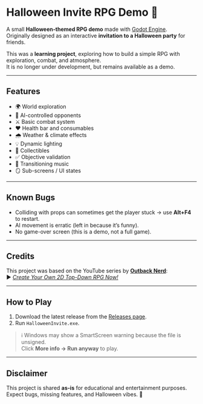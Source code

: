 # Halloween Invite RPG Demo 🎃

A small **Halloween-themed RPG demo** made with [Godot Engine](https://godotengine.org/).  
Originally designed as an interactive **invitation to a Halloween party** for friends.  

This was a **learning project**, exploring how to build a simple RPG with exploration, combat, and atmosphere.  
It is no longer under development, but remains available as a demo.

---

## Features

- 🌍 World exploration  
- 🤖 AI-controlled opponents  
- ⚔️ Basic combat system  
- ❤️ Health bar and consumables  
- 🌧️ Weather & climate effects  
- 💡 Dynamic lighting  
- 🎃 Collectibles  
- ✅ Objective validation  
- 🎵 Transitioning music  
- 🪞 Sub-screens / UI states  

---

## Known Bugs

- Colliding with props can sometimes get the player stuck → use **Alt+F4** to restart.  
- AI movement is erratic (left in because it’s funny).  
- No game-over screen (this is a demo, not a full game).  

---

## Credits

This project was based on the YouTube series by **[Outback Nerd](https://www.youtube.com/@OutbackNerd)**:  
▶️ [*Create Your Own 2D Top-Down RPG Now!*](https://www.youtube.com/playlist?list=PL4vjw0qHwNZLTKTr4auM9aBm3-PASfDny)

---

## How to Play

1. Download the latest release from the [Releases page](../../releases).  
2. Run `HalloweenInvite.exe`.  

> ℹ️ Windows may show a SmartScreen warning because the file is unsigned.  
> Click **More info → Run anyway** to play.

---

## Disclaimer

This project is shared **as-is** for educational and entertainment purposes.  
Expect bugs, missing features, and Halloween vibes. 🦇
